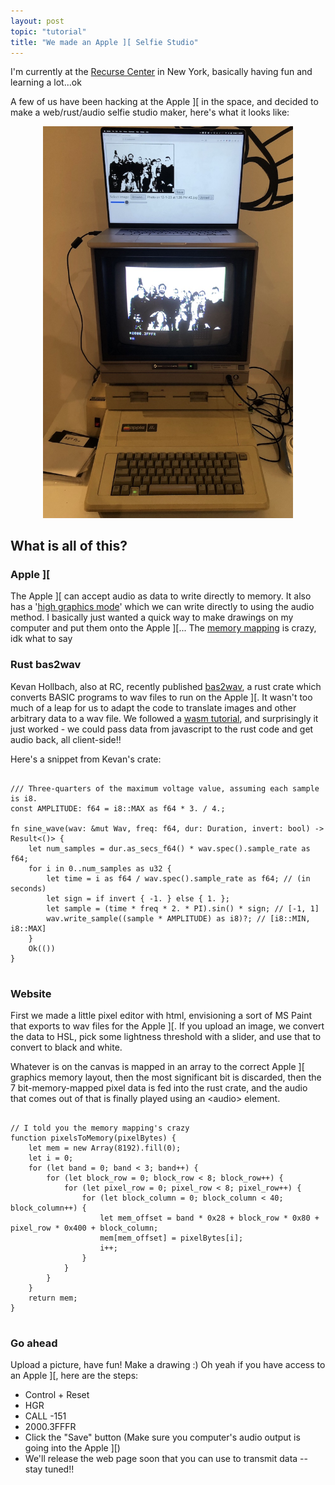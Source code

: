 ```yaml
---
layout: post
topic: "tutorial"
title: "We made an Apple ][ Selfie Studio"
---
```


I'm currently at the <a href="https://www.recurse.com/">Recurse Center</a> in  New York, basically having fun and learning a lot...ok

A few of us have been hacking at the Apple ][ in the space, and decided to make a web/rust/audio selfie studio maker, here's what it looks like:

<div style="text-align: center;">
    <img src="/assets/images/apple2.jpg" style="width:400px">
</div>

## What is all of this?

### Apple ][
The Apple ][ can accept audio as data to write directly to memory. It also has a '[high graphics mode](https://en.wikipedia.org/wiki/Apple_II_graphics#High-Resolution_(Hi-Res)_graphics)' which we can write directly to using the audio method. I basically just wanted a quick way to make drawings on my computer and put them onto the Apple ][...
The [memory mapping](https://archive.org/details/Apple_IIe_Technical_Reference_Manual/page/n67/mode/2up?view=theater) is crazy, idk what to say

### Rust bas2wav
Kevan Hollbach, also at RC, recently published [bas2wav](https://crates.io/crates/bas2wav), a rust crate which converts BASIC programs to wav files to run on the Apple ][. It wasn't too much of a leap for us to adapt the code to translate images and other arbitrary data to a wav file. We followed a [wasm tutorial](https://rustwasm.github.io/docs/book/introduction.html), and surprisingly it just worked - we could pass data from javascript to the rust code and get audio back, all client-side!!

Here's a snippet from Kevan's crate:

<pre>
<code class="language-rust">
/// Three-quarters of the maximum voltage value, assuming each sample is i8.
const AMPLITUDE: f64 = i8::MAX as f64 * 3. / 4.;

fn sine_wave(wav: &mut Wav, freq: f64, dur: Duration, invert: bool) -> Result<()> {
    let num_samples = dur.as_secs_f64() * wav.spec().sample_rate as f64;
    for i in 0..num_samples as u32 {
        let time = i as f64 / wav.spec().sample_rate as f64; // (in seconds)
        let sign = if invert { -1. } else { 1. };
        let sample = (time * freq * 2. * PI).sin() * sign; // [-1, 1]
        wav.write_sample((sample * AMPLITUDE) as i8)?; // [i8::MIN, i8::MAX]
    }
    Ok(())
}
</code>
</pre>

### Website
First we made a little pixel editor with html, envisioning a sort of MS Paint that exports to wav files for the Apple ][.
If you upload an image, we convert the data to HSL, pick some lightness threshold with a slider, and use that to convert to black and white.

Whatever is on the canvas is mapped in an array to the correct Apple ][ graphics memory layout, then the most significant bit is discarded, then the 7 bit-memory-mapped pixel data is fed into the rust crate, and the audio that comes out of that is finally played using an &lt;audio&gt; element.


<pre>
<code class="language-javascript">
// I told you the memory mapping's crazy
function pixelsToMemory(pixelBytes) {
    let mem = new Array(8192).fill(0);
    let i = 0;
    for (let band = 0; band < 3; band++) {
        for (let block_row = 0; block_row < 8; block_row++) {
            for (let pixel_row = 0; pixel_row < 8; pixel_row++) {
                for (let block_column = 0; block_column < 40; block_column++) {
                    let mem_offset = band * 0x28 + block_row * 0x80 + pixel_row * 0x400 + block_column;
                    mem[mem_offset] = pixelBytes[i];
                    i++;
                }
            }
        }
    }
    return mem;
}
</code>
</pre>

### Go ahead

Upload a picture, have fun! Make a drawing :)
Oh yeah if you have access to an Apple ][, here are the steps:
- Control + Reset
- HGR
- CALL -151
- 2000.3FFFR
- Click the "Save" button (Make sure you computer's audio output is going into the Apple ][)
- We'll release the web page soon that you can use to transmit data -- stay tuned!!